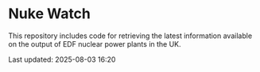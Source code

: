 # Nuke Watch

This repository includes code for retrieving the latest information available on the output of EDF nuclear power plants in the UK.

Last updated: 2025-08-03 16:20